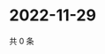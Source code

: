 # 2022-11-29

共 0 条

<!-- BEGIN WEIBO -->
<!-- 最后更新时间 Tue Nov 29 2022 22:13:30 GMT+0800 (China Standard Time) -->

<!-- END WEIBO -->
